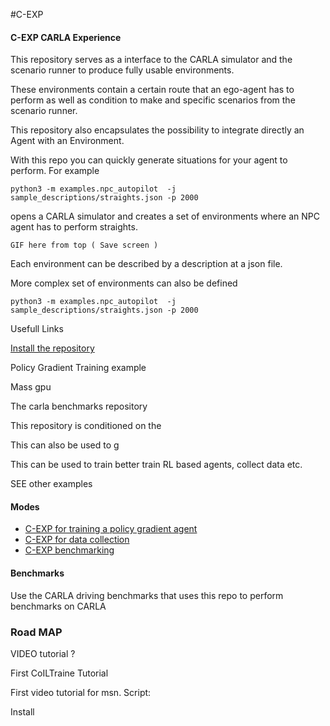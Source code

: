 

#C-EXP 
#### C-EXP CARLA Experience

This  repository serves as a interface to the CARLA simulator
and the scenario runner to produce fully usable environments.

These environments contain a certain route that an ego-agent
has to perform as well as condition to make
and specific scenarios
from the scenario runner.

This repository also encapsulates the possibility to integrate
directly an Agent with an Environment.


With this repo you can quickly generate situations 
for your agent to perform. For example


    python3 -m examples.npc_autopilot  -j sample_descriptions/straights.json -p 2000

opens a CARLA simulator and creates a set of environments
where an NPC agent has to perform straights.

    GIF here from top ( Save screen )
    
Each environment can be described by a description 
at a json file. 
   
  
More complex set of environments can also be defined
    
    python3 -m examples.npc_autopilot  -j sample_descriptions/straights.json -p 2000


Usefull Links



[Install the repository](docs/getting_started.md)


Policy Gradient Training example

Mass gpu

The carla benchmarks repository





This repository is conditioned on the 


This can also be used to g

This can be used to train better train RL based
agents, collect data etc.

SEE other examples





#### Modes

* [C-EXP for training a policy gradient agent](docs/getting_started.md)
* [C-EXP for data collection](docs/getting_started.md)
* [C-EXP benchmarking](docs/benchmarking.md)



#### Benchmarks

Use the CARLA driving benchmarks that uses this repo to 
perform benchmarks on CARLA


### Road MAP

VIDEO tutorial ?

First CoILTraine Tutorial

First video tutorial for msn. Script:

Install




 
